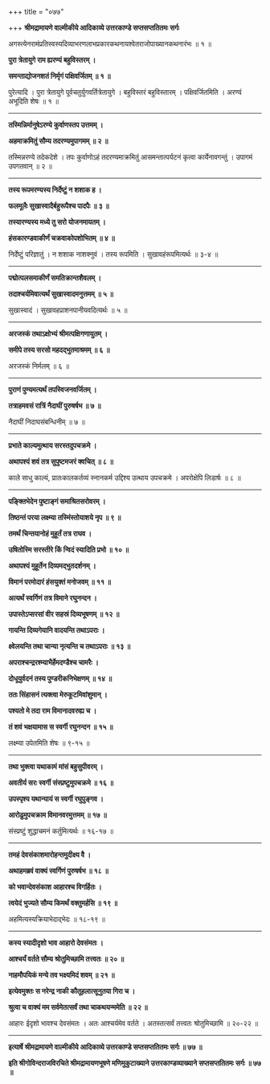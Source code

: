 +++
title = "०७७"

+++
**श्रीमद्रामायणे वाल्मीकीये आदिकाव्ये उत्तरकाण्डे सप्तसप्ततितमः सर्गः**

अगस्त्येनरामंप्रतिस्वस्यदिव्याभरणलाभप्रकारकथनायश्वेतराजोपाख्यानकथनारंभः ॥ १ ॥

**पुरा त्रेतायुगे राम ह्यरण्यं बहुविस्तरम् ।**

**समन्ताद्योजनशतं निर्मृगं पक्षिवर्जितम् ॥ १ ॥**

पुरेत्यादि । पुरा त्रेतायुगे पूर्वचतुर्युगवर्तित्रेतायुगे । बहुविस्तरं बहुविस्तारम् । पक्षिवर्जितमिति । अरण्यं अभूदिति शेषः ॥ १ ॥

****

**तस्मिन्निर्मानुषेऽरण्ये कुर्वाणस्तप उत्तमम् ।**

**अहमाक्रमितुं सौम्य तदरण्यमुपागमम् ॥ २ ॥**

तस्मिन्नरण्ये तदेकदेशे । तपः कुर्वाणोऽहं तदरण्यमाक्रमितुं आसमन्तात्पर्यटनं कृत्वा कार्येनावगन्तुं । उपागमं उपगतवान् ॥ २ ॥

****

**तस्य रूपमरण्यस्य निर्देष्टुं न शशाक ह ।**

**फलमूलैः सुखास्वादैर्बहुरूपैश्च पादपैः ॥ ३ ॥**

**तस्यारण्यस्य मध्ये तु सरो योजनमायतम् ।**

**हंसकारण्डवाकीर्णं चक्रवाकोपशोभितम् ॥ ४ ॥**

निर्देष्टुं परिज्ञातुं । न शशाक नाशक्नुवं । तस्य रूपमिति । सुखावहंरूपमित्यर्थः ॥ ३-४ ॥

****

**पद्मोत्पलसमाकीर्णं समतिक्रान्तशैवलम् ।**

**तदाश्चर्यमिवात्यर्थं सुखास्वादमनुत्तमम् ॥ ५ ॥**

सुखास्वादं । सुखावहप्राशनपानीयवदित्यर्थः ॥ ५ ॥

****

**अरजस्कं तथाऽक्षोभ्यं श्रीमत्पक्षिगणायुतम् ।**

**समीपे तस्य सरसो महदद्भुतमाश्रमम् ॥ ६ ॥**

अरजस्कं निर्मलम् ॥ ६ ॥

****

**पुराणं पुण्यमत्यर्थं तपस्विजनवर्जितम् ।**

**तत्राहमवसं रात्रिं नैदाघीं पुरुषर्षभ ॥ ७ ॥**

नैदाघीं निदाघसंबन्धिनीम् ॥ ७ ॥

****

**प्रभाते काल्यमुत्थाय सरस्तदुपचक्रमे ।**

**अथापश्यं शवं तत्र सुपुष्टमजरं क्वचित् ॥ ८ ॥**

काले साधु काल्यं, प्रातःकालकर्तव्यं स्नानकर्म उद्दिश्य उत्थाय उपचक्रमे । अपरोक्षेपि लिडार्षः ॥ ८ ॥

****

**पङ्क्तिभेदेन पुष्टाङ्गं समाश्रितसरोवरम् ।**

**तिष्ठन्तं परया लक्ष्म्या तस्मिंस्तोयाशये नृप ॥ ९ ॥**

**तमर्थं चिन्तयानोहं मुहूर्तं तत्र राघव ।**

**उषितोस्मि सरस्तीरे किं न्विदं स्यादिति प्रभो ॥ १० ॥**

**अथापश्यं मुहूर्तेन दिव्यमद्भुतदर्शनम् ।**

**विमानं परमोदारं हंसयुक्तं मनोजवम् ॥ ११ ॥**

**अत्यर्थं स्वर्गिणं तत्र विमाने रघुनन्दन ।**

**उपास्तेऽप्सरसां वीर सहस्रं दिव्यभूषणम् ॥ १२ ॥**

**गायन्ति दिव्यगेयानि वादयन्ति तथाऽपराः ।**

**क्ष्वेलयन्ति तथा चान्या नृत्यन्ति च तथाऽपराः ॥ १३ ॥**

**अपराश्चन्द्ररश्म्याभैर्हेमदण्डैश्च चामरैः ।**

**दोधूयुर्वदनं तस्य पुण्डरीकनिभेक्षणम् ॥ १४ ॥**

**ततः सिंहासनं त्यक्त्वा मेरुकूटमिवांशुमान् ।**

**पश्यतो मे तदा राम विमानादवरुह्य च ।**

**तं शवं भक्षयामास स स्वर्गी रघुनन्दन ॥ १५ ॥**

लक्ष्म्या उपेतमिति शेषः ॥ ९-१५ ॥

****

**तथा भुक्त्वा यथाकामं मांसं बहुसुपीवरम् ।**

**अवतीर्य सरः स्वर्गी संस्प्रष्टुमुपचक्रमे ॥ १६ ॥**

**उपस्पृश्य यथान्यायं स स्वर्गी रघुपुङ्गव ।**

**आरोढुमुपचक्राम विमानवरमुत्तमम् ॥ १७ ॥**

संस्प्रष्टुं शुद्धाचमनं कर्तुमित्यर्थः ॥ १६-१७ ॥

****

**तमहं देवसंकाशमारोहन्तमुदीक्ष्य वै ।**

**अथाहमब्रवं वाक्यं स्वर्गिणं पुरुषर्षभ ॥ १८ ॥**

**को भवान्देवसंकाश आहारश्च विगर्हितः ।**

**त्वयेदं भुज्यते सौम्य किमर्थं वक्तुमर्हसि ॥ १९ ॥**

अहमित्यस्यक्रियाभेदाद्भेदः ॥ १८-१९ ॥

****

**कस्य स्यादीदृशो भाव आहारो देवसंमतः ।**

**आश्चर्यं वर्तते सौम्य श्रोतुमिच्छामि तत्त्वतः ॥ २० ॥**

**नाहमौपयिकं मन्ये तव भक्ष्यमिदं शवम् ॥ २१ ॥**

**इत्येवमुक्तः स नरेन्द्र नाकी कौतूहलात्सूनुतया गिरा च ।**

**श्रुत्वा च वाक्यं मम सर्वमेतत्सर्वं तथा चाकथयन्ममेति ॥ २२ ॥**

आहारः ईदृशो भावश्च देवसंमतः । अतः आश्चर्यमेव वर्तते । अतस्तत्सर्वं तत्त्वतः श्रोतुमिच्छामि ॥ २०-२२ ॥

****

**इत्यार्षे श्रीमद्रामायणे वाल्मीकीये आदिकाव्ये उत्तरकाण्डे सप्तसप्ततितमः सर्गः ॥ ७७ ॥**

**इति श्रीगोविन्दराजविरचिते श्रीमद्रामायणभूषणे मणिमुकुटाख्याने उत्तरकाण्डव्याख्याने सप्तसप्ततितमः सर्गः ॥ ७७ ॥**
